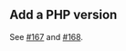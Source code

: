 ## Add a PHP version

See [#167](https://github.com/phpbenchmarks/benchmark-kit/pull/167) and [#168](https://github.com/phpbenchmarks/benchmark-kit/pull/168).
